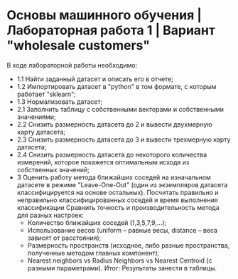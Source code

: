 # Основы машинного обучения | Лабораторная работа 1 | Вариант "wholesale customers"

В ходе лабораторной работы необходимо:
- 1.1 Найти заданный датасет и описать его в отчете;
- 1.2 Импортировать датасет в "python" в том формате, с которым работает "sklearn";
- 1.3 Нормализовать датасет;
- 2.1 Заполнить таблицу с собственными векторами и собственными значениями;
- 2.2 Снизить размерность датасета до 2 и вывести двухмерную карту датасета;
- 2.3 Снизить размерность датасета до 3 и вывести трехмерную карту датасета;
- 2.4 Снизить размерность датасета до некоторого количества измерений, которое покажется оптимальным исходя из собственных значений;
- 3   Оценить работу метода ближайших соседей на изначальном датасете в режиме "Leave-One-Out" (один из экземпляров датасета классифицируется на основе остальных). Посчитать правильно и неправильно классифицированных соседей и время выполнения классификации
    Сравнить точность и производительность метода для разных настроек:
    - Количество ближайших соседей (1,3,5,7,9,...);
    - Использование весов (uniform – равные весы, distance – веса зависят от расстояния);
    - Размерность пространств (исходное, либо разные пространства, полученные методом главных компонент);
    - Nearest neighbors vs Radius Neighbors vs Nearest Centroid (с разными параметрами).
Итог: Результаты занести в таблицы.
